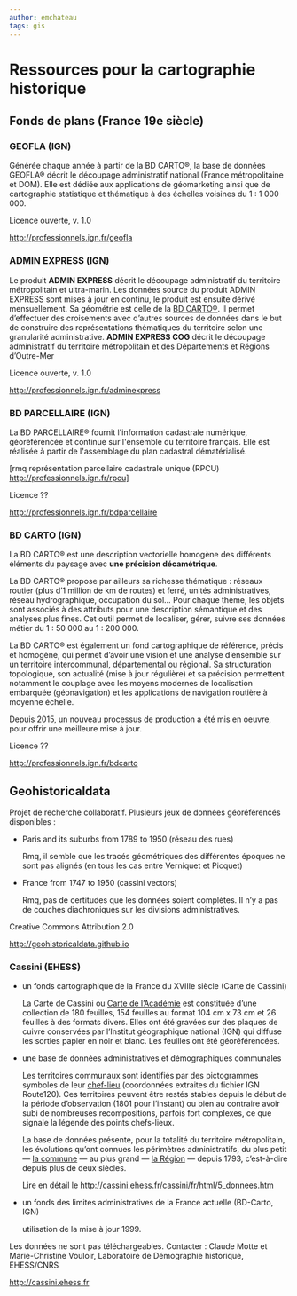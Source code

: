 ```yaml
---
author: emchateau
tags: gis
---
```


# Ressources pour la cartographie historique

## Fonds de plans (France 19e siècle)

### GEOFLA (IGN)

Générée chaque année à partir de la BD CARTO®, la base de données GEOFLA® décrit le découpage administratif national (France métropolitaine et DOM). Elle est dédiée aux applications de géomarketing ainsi que de cartographie statistique et thématique à des échelles voisines du 1 : 1 000 000.

Licence ouverte, v. 1.0

http://professionnels.ign.fr/geofla

### ADMIN EXPRESS (IGN)

Le produit **ADMIN EXPRESS** décrit le découpage administratif du territoire métropolitain et ultra-marin. Les données source du produit ADMIN EXPRESS sont mises à jour en continu, le produit est ensuite dérivé mensuellement. Sa géométrie est celle de la [BD CARTO®](http://professionnels.ign.fr/bdcarto). Il permet d’effectuer des croisements avec d’autres sources de données dans le but de construire des représentations thématiques du territoire selon une granularité administrative. **ADMIN EXPRESS COG** décrit le découpage administratif du territoire métropolitain et des Départements et Régions d’Outre-Mer

Licence ouverte, v. 1.0

http://professionnels.ign.fr/adminexpress

### BD PARCELLAIRE (IGN)

La BD PARCELLAIRE® fournit l'information cadastrale numérique, géoréférencée et continue sur l'ensemble du territoire français. Elle est réalisée à partir de l'assemblage du plan cadastral dématérialisé. 

[rmq représentation parcellaire cadastrale unique (RPCU) http://professionnels.ign.fr/rpcu]

Licence ??

http://professionnels.ign.fr/bdparcellaire

### BD CARTO (IGN)

La BD CARTO® est une description vectorielle homogène des différents éléments du paysage avec **une précision décamétrique**.

La BD CARTO® propose par ailleurs sa richesse thématique : réseaux routier (plus d’1 million de km de routes) et ferré, unités administratives, réseau hydrographique, occupation du sol… Pour chaque thème, les objets sont associés à des attributs pour une description sémantique et des analyses plus fines. Cet outil permet de localiser, gérer, suivre ses données métier du 1 : 50 000 au 1 : 200 000.

La BD CARTO® est également un fond cartographique de référence, précis et homogène, qui permet d’avoir une vision et une analyse d’ensemble sur un territoire intercommunal, départemental ou régional. Sa structuration topologique, son actualité (mise à jour régulière) et sa précision permettent notamment le couplage avec les moyens modernes de localisation embarquée (géonavigation) et les applications de navigation routière à moyenne échelle.

Depuis 2015, un nouveau processus de production a été mis en oeuvre, pour offrir une meilleure mise à jour.

Licence ??

http://professionnels.ign.fr/bdcarto

## Geohistoricaldata

Projet de recherche collaboratif. Plusieurs jeux de données géoréférencés disponibles :

- Paris and its suburbs from 1789 to 1950 (réseau des rues)

  Rmq, il semble que les tracés géométriques des différentes époques ne sont pas alignés (en tous les cas entre Verniquet et Picquet)

- France from 1747 to 1950 (cassini vectors)

  Rmq, pas de certitudes que les données soient complètes. Il n’y a pas de couches diachroniques sur les divisions administratives.

Creative Commons Attribution 2.0

http://geohistoricaldata.github.io

### Cassini (EHESS)

- un fonds cartographique de la France du XVIIIe siècle (Carte de Cassini)

  La Carte de Cassini ou [Carte de l’Académie](http://cassini.ehess.fr/cassini/fr/html/8_glossaire.php?d=Carte_academie) est constituée d’une collection de 180 feuilles, 154 feuilles au format 104 cm x 73 cm et 26 feuilles à des formats divers. Elles ont été gravées sur des plaques de cuivre conservées par l’Institut géographique national (IGN) qui diffuse les sorties papier en noir et blanc. Les feuilles ont été géoréférencées.

- une base de données administratives et démographiques communales

  Les territoires communaux sont identifiés par des pictogrammes symboles de leur [chef-lieu](http://cassini.ehess.fr/cassini/fr/html/8_glossaire.php?d=chfl) (coordonnées extraites du fichier IGN Route120). Ces territoires peuvent être restés stables depuis le début de la période d’observation (1801 pour l’instant) ou bien au contraire avoir subi de nombreuses recompositions, parfois fort complexes, ce que signale la légende des points chefs-lieux. 

  La base de données présente, pour la totalité du territoire métropolitain, les évolutions qu’ont connues les périmètres administratifs, du plus petit — [la commune](http://cassini.ehess.fr/cassini/fr/html/8_glossaire.php?d=Commune) — au plus grand — [la Région](http://cassini.ehess.fr/cassini/fr/html/8_glossaire.php?d=Region_eco) — depuis 1793, c’est-à-dire depuis plus de deux siècles. 

  Lire en détail le http://cassini.ehess.fr/cassini/fr/html/5_donnees.htm

- un fonds des limites administratives de la France actuelle (BD-Carto, IGN)

  utilisation de la mise à jour 1999.

Les données ne sont pas téléchargeables. Contacter : Claude Motte et Marie-Christine Vouloir, Laboratoire de Démographie historique, EHESS/CNRS

http://cassini.ehess.fr